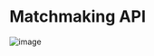 # Matchmaking API


![image](https://user-images.githubusercontent.com/17746816/197415893-c6c9a07f-dc27-4f95-833d-2f374dceae26.png)
